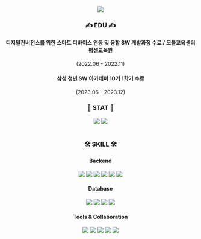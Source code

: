 <div align="center">
  <img src="https://capsule-render.vercel.app/api?type=waving&color=0:b68fff,100:0055ff&height=180&text=백엔드%20개발자,%20최용수입니다💡&animation=&fontColor=ffffff&fontSize=50" />

  ### ✍ EDU ✍ 
  #### 디지털컨버전스를 위한 스마트 디바이스 연동 및 융합 SW 개발과정 수료  / 모블교육센터평생교육원
  (2022.06 - 2022.11)
  #### 삼성 청년 SW 아카데미 10기 1학기 수료
  (2023.06 -  2023.12)
  <br>

  

  ### 🚀 STAT 🚀
  <img src="https://github-readme-stats.vercel.app/api?username=TutiTuti"/>
  <img src="http://mazassumnida.wtf/api/v2/generate_badge?boj=szyhg456"/>

  <br>
 
</div>

<br>

<div align="center">

### 🛠 SKILL 🛠

#### Backend 

<img src="https://img.shields.io/badge/Python-3776AB?style=for-the-badge&logo=Python&logoColor=white"/>
<img src="https://img.shields.io/badge/Java-007396?style=for-the-badge&logo=Java&logoColor=white">
<img src="https://img.shields.io/badge/Spring%20Boot-6DB33F?style=for-the-badge&logo=springboot&logoColor=white">
<img src="https://img.shields.io/badge/Spring%20Security-6DB33F?style=for-the-badge&logo=springsecurity&logoColor=white">
<img src="https://img.shields.io/badge/JSON%20Web%20Tokens-000000?style=for-the-badge&logo=JSON%20Web%20Tokens&logoColor=white">
<img src="https://img.shields.io/badge/websocket-231F20?style=for-the-badge&logo=kafka&logoColor=white">
<br/>

#### Database

<img src="https://img.shields.io/badge/MySQL-4479A1?style=for-the-badge&logo=mysql&logoColor=white">
<img src="https://img.shields.io/badge/Redis-DC382D?style=for-the-badge&logo=Redis&logoColor=white">
<img src="https://img.shields.io/badge/MongoDB-47A248?style=for-the-badge&logo=MongoDB&logoColor=white">
<img src="https://img.shields.io/badge/Oracle-F80000?style=for-the-badge&logo=oracle&logoColor=white">
<br/>


#### Tools & Collaboration

<img src="https://img.shields.io/badge/PyCharm-000000?style=for-the-badge&logo=PyCharm&logoColor=white">
<img src="https://img.shields.io/badge/IntelliJ%20IDEA-000000?style=for-the-badge&logo=IntelliJ%20IDEA&logoColor=white">
<img src="https://img.shields.io/badge/GitHub-181717?style=for-the-badge&logo=GitHub&logoColor=white">
<img src="https://img.shields.io/badge/GitLab-FC6D26?style=for-the-badge&logo=GitLab&logoColor=white">
<img src="https://img.shields.io/badge/Notion-000000?style=for-the-badge&logo=Notion&logoColor=white">

<br/>

</div>
